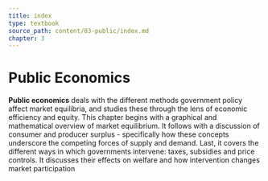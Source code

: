 ```yaml
---
title: index
type: textbook
source_path: content/03-public/index.md
chapter: 3
---
```


# Public Economics

**Public economics** deals with the different methods government policy affect market equilibria, and studies these through the lens of economic efficiency and equity. This chapter begins with a graphical and mathematical overview of market equilibrium. It follows with a discussion of consumer and producer surplus - specifically how these concepts underscore the competing forces of supply and demand. Last, it covers the different ways in which governments intervene: taxes, subsidies and price controls. It discusses their effects on welfare and how intervention changes market participation
